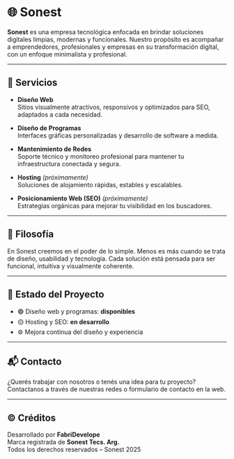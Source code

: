 # 🌐 Sonest

**Sonest** es una empresa tecnológica enfocada en brindar soluciones digitales limpias, modernas y funcionales. Nuestro propósito es acompañar a emprendedores, profesionales y empresas en su transformación digital, con un enfoque minimalista y profesional.

---

## 💼 Servicios

- **Diseño Web**  
  Sitios visualmente atractivos, responsivos y optimizados para SEO, adaptados a cada necesidad.

- **Diseño de Programas**  
  Interfaces gráficas personalizadas y desarrollo de software a medida.

- **Mantenimiento de Redes**  
  Soporte técnico y monitoreo profesional para mantener tu infraestructura conectada y segura.

- **Hosting** *(próximamente)*  
  Soluciones de alojamiento rápidas, estables y escalables.

- **Posicionamiento Web (SEO)** *(próximamente)*  
  Estrategias orgánicas para mejorar tu visibilidad en los buscadores.

---

## 🧠 Filosofía

En Sonest creemos en el poder de lo simple. Menos es más cuando se trata de diseño, usabilidad y tecnología. Cada solución está pensada para ser funcional, intuitiva y visualmente coherente.

---

## 📢 Estado del Proyecto

- 🟢 Diseño web y programas: **disponibles**  
- 🟡 Hosting y SEO: **en desarrollo**  
- ⚙️ Mejora continua del diseño y experiencia

---

## 📬 Contacto

¿Querés trabajar con nosotros o tenés una idea para tu proyecto?  
Contactanos a través de nuestras redes o formulario de contacto en la web.

---

## © Créditos

Desarrollado por **FabriDevelope**  
Marca registrada de **Sonest Tecs. Arg.**  
Todos los derechos reservados – Sonest 2025
